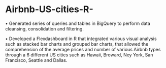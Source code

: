 # Airbnb-US-cities-R-

• Generated series of queries and tables in BigQuery to perform data cleansing, consolidation and filtering.

• Developed a Flexdashboard in R that integrated various visual analysis such as stacked bar charts and grouped bar charts, that allowed the comprehension of the average prices and number of various Airbnb types through a 6 different US cities such as Hawaii, Broward, Ney York, San Francisco, Seattle and Dallas.
